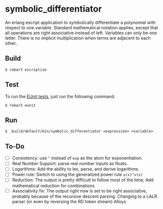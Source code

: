 symbolic_differentiator
=====

An erlang escript application to symbolically differentiate a polynomial with
respect to one variable. Standard mathematical notation applies, except that
all operations are right associative instead of left. Variables can only be one
letter. There is no implicit multiplication when terms are adjacent to each other..

Build
-----

    $ rebar3 escriptize

Test
----

To run the [EUnit tests](http://erlang.org/doc/apps/eunit/chapter.html), just
run the following command:

    $ rebar3 eunit

Run
---

    $ _build/default/bin/symbolic_differentiator <expression> <variable>

To-Do
-----

* [ ] Consistency: use `^` instead of `exp` as the atom for exponentiation.
* [ ] Real Number Support: parse real number inputs as floats.
* [ ] Logarithms: Add the ability to lex, parse, and derive logarithms.
* [ ] Power rule: Switch to using the generalized power rule `u(x)^v(x)`
* [ ] Reduction: The output is pretty difficult to follow most of the time; Add
  mathematical reduction for combinations
* [ ] Associativity fix: The output right now is set to be right associative,
  probably because of the recursive descent parsing. Changing to a LALR parser
  (or even by reversing the RD token stream) Alloys 
